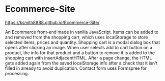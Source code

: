# Ecommerce-Site

https://ksmith8888.github.io/Ecommerce-Site/

An Ecommerce front-end made in vanilla JavaScript. Items can be added to and removed from the shopping cart, which uses localStorage to store selected items, prices and quantity. Shopping cart is a modal dialog box that opens after clicking an image. When user selects add to cart button on a product, the info for that product and a button to remove it is added to the shopping cart with insertAdjacentHTML. After a page change, the HTML gets added again from the saved localStorage info after a check that it isn't filled in already to avoid duplication. Contact form uses Formspree for processing.  
